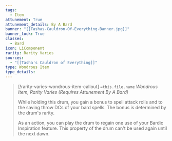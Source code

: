 ```yaml
---
tags:
  - Item
attunement: True
attunement_details: By A Bard
banner: "[[Tashas-Cauldron-Of-Everything-Banner.jpg]]"
banner_lock: True
classes:
  - Bard
icon: LiComponent
rarity: Rarity Varies
sources:
  - "[[Tasha's Cauldron of Everything]]"
type: Wondrous Item
type_details: 
---
```

>[!rarity-varies-wondrous-item-callout] `=this.file.name`
>*Wondrous Item, Rarity Varies (Requires Attunement By A Bard)*
>
>While holding this drum, you gain a bonus to spell attack rolls and to the saving throw DCs of your bard spells. The bonus is determined by the drum's rarity.
>
>As an action, you can play the drum to regain one use of your Bardic Inspiration feature. This property of the drum can't be used again until the next dawn.
>
>
